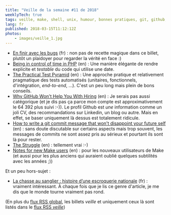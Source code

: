 ```yaml
---
title: "Veille de la semaine #11 de 2018"
weeklyTech: true
tags: veille, make, shell, unix, humour, bonnes pratiques, git, github, unit test, php, bug
lang: fr
published: 2018-03-15T11:12:12Z
photos:
    - images/veille_1.jpg
---
```

* [En finir avec les bugs](https://blog.crafting-labs.fr/2015/04/08/en-finir-avec-les-bugs/) (fr)&nbsp;: non pas de recette magique dans ce billet, plutôt un plaidoyer pour regarder la vérité en face :)
* [Being in control of time in PHP](https://blog.frankdejonge.nl/being-in-control-of-time-in-php/) (en)&nbsp;: Une manière élégante de rendre explicite et *testable* du code qui utilise une date.
* [The Practical Test Pyramid](https://martinfowler.com/articles/practical-test-pyramid.html#SpecialisedTestHelpers) (en)&nbsp;: Une approche pratique et relativement pragmatique des tests automatisés (unitaires, fonctionnels, d'intégration, *end-to-end*, ...). C'est un peu long mais plein de bons conseils.
* [Why GitHub Won't Help You With Hiring](https://www.benfrederickson.com/github-wont-help-with-hiring/) (en)&nbsp;: Je serais pas aussi catégorique (et je dis pas ça parce mon compte est approximativement le 64 392 plus suivi :-)). Le profil Github est *une* information comme un joli CV, des recommandations sur Linkedin, un blog ou autre. Mais en effet, se baser uniquement là dessus est totalement ridicule.
* [How to write a git commit message that won't disappoint your future self](http://www.topaz.io/git-commit-message/) (en)&nbsp;: sans doute discutable sur certains aspects mais trop souvent, les messages de commits ne sont assez pris au sérieux et pourtant ils sont là pour rester.
* [The Struggle](http://www.monkeyuser.com/2018/the-struggle/) (en)&nbsp;: tellement vrai :-)
* [Notes for new Make users](http://gromnitsky.users.sourceforge.net/articles/notes-for-new-make-users/) (en)&nbsp;: pour les nouveaux utilisateurs de Make (et aussi pour les plus anciens qui auraient oublié quelques subtilités avec les années ;))

Et un peu hors-sujet&nbsp;:

* [La chasse au sanglier : histoire d’une escroquerie nationale](https://blog.defi-ecologique.com/chasse-au-sanglier/) (fr)&nbsp;: vraiment intéressant. À chaque fois que je lis ce genre d'article, je me dis que le monde tourne vraiment pas rond.

(En plus du [flux RSS global](/rss.xml), les billets *veille*
et uniquement ceux là sont listés dans le [flux RSS *veille*](/rss/veille.xml))

